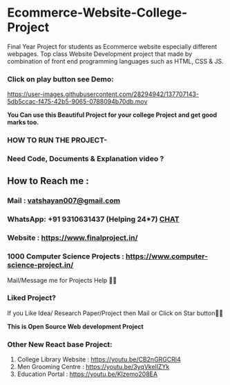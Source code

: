 # Ecommerce-Website-College-Project
Final Year Project for students as Ecommerce website especially different webpages. Top class Website Development project that made by combination of front end programming languages such as HTML, CSS &amp; JS.

### Click on play button see Demo:

https://user-images.githubusercontent.com/28294942/137707143-5db5ccac-f475-42b5-9065-0788094b70db.mov



**You Can use this Beautiful Project for your college Project and get good marks too.**



 
### HOW TO RUN THE PROJECT-

### Need Code, Documents & Explanation video ? 

## How to Reach me :

### Mail : vatshayan007@gmail.com 

### WhatsApp: **+91 9310631437** (Helping 24*7) **[CHAT](https://wa.me/message/CHWN2AHCPMAZK1)** 

### Website : https://www.finalproject.in/

### 1000 Computer Science Projects : https://www.computer-science-project.in/

Mail/Message me for Projects Help 🙏🏻


### Liked Project?
If you Like Idea/ Research Paper/Project then Mail or Click on Star button🙏🏻

**This is Open Source Web development Project**

### Other New React base Project:
1. College Library Website : https://youtu.be/CB2nGRGCRl4
2. Men Grooming Centre : https://youtu.be/3yqVkelIZYk
3. Education Portal : https://youtu.be/Klzemo208EA
